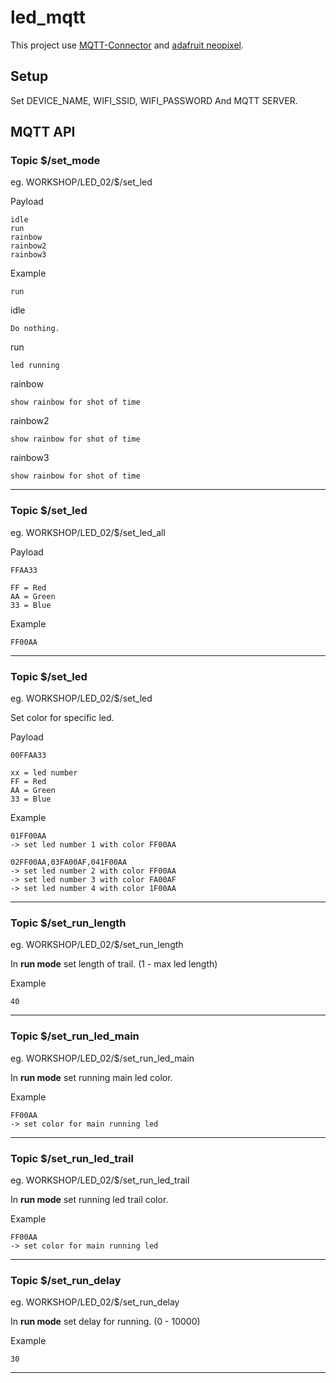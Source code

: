 # led_mqtt

This project use [MQTT-Connector](https://github.com/cmmakerclub/MQTT-Connector) and [adafruit neopixel](https://learn.adafruit.com/adafruit-neopixel-uberguide/arduino-library-installation).


## Setup


Set DEVICE\_NAME, WIFI\_SSID, WIFI\_PASSWORD And MQTT SERVER.


## MQTT API

### Topic $/set_mode

eg. WORKSHOP/LED_02/$/set\_led

Payload

	idle
	run
	rainbow
	rainbow2
	rainbow3

Example

	run
	
	
idle

	Do nothing.
		
run

	led running
	
rainbow
	
	show rainbow for shot of time
	
rainbow2
	
	show rainbow for shot of time	
	
rainbow3
	
	show rainbow for shot of time	

---

### Topic $/set_led

eg. WORKSHOP/LED_02/$/set\_led\_all

Payload

	FFAA33
	
	FF = Red
	AA = Green
	33 = Blue

Example

	FF00AA

---

### Topic $/set_led

eg. WORKSHOP/LED_02/$/set\_led


Set color for specific led.

Payload

	00FFAA33
	
	xx = led number
	FF = Red
	AA = Green
	33 = Blue

Example

	01FF00AA
	-> set led number 1 with color FF00AA
	
	02FF00AA,03FA00AF,041F00AA
	-> set led number 2 with color FF00AA
	-> set led number 3 with color FA00AF
	-> set led number 4 with color 1F00AA

---

### Topic $/set\_run\_length

eg. WORKSHOP/LED_02/$/set\_run\_length


In **run mode** set length of trail. (1 - max led length)
	
Example	
	
	40

---

### Topic $/set\_run\_led\_main

eg. WORKSHOP/LED_02/$/set\_run\_led\_main


In **run mode** set running main led color.

Example

	FF00AA
	-> set color for main running led

---

### Topic $/set\_run\_led\_trail

eg. WORKSHOP/LED_02/$/set\_run\_led\_trail


In **run mode** set running led trail color.

Example

	FF00AA
	-> set color for main running led

---

### Topic $/set\_run\_delay

eg. WORKSHOP/LED_02/$/set\_run\_delay


In **run mode** set delay for running. (0 - 10000)

Example

	30

---
